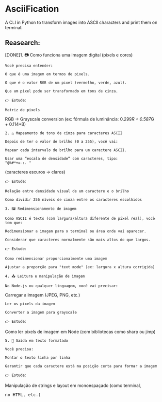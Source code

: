 # AsciiFication

A CLI in Python to transform images into ASCII characters and print them on terminal.


## Reasearch:

[DONE]1. 📷 Como funciona uma imagem digital (pixels e cores)

    Você precisa entender:

    O que é uma imagem em termos de pixels.

    O que é o valor RGB de um pixel (vermelho, verde, azul).

    Que um pixel pode ser transformado em tons de cinza.

    👉 Estude:

    Matriz de pixels

RGB → Grayscale conversion (ex: fórmula de luminância: 0.299*R + 0.587*G + 0.114*B)

    2. ⚖️ Mapeamento de tons de cinza para caracteres ASCII

    Depois de ter o valor de brilho (0 a 255), você vai:

    Mapear cada intervalo de brilho para um caractere ASCII.

    Usar uma “escala de densidade” com caracteres, tipo:
    "@%#*+=-:. "
(caracteres escuros → claros)

    👉 Estude:

    Relação entre densidade visual de um caractere e o brilho

    Como dividir 256 níveis de cinza entre os caracteres escolhidos

    3. 🖼️ Redimensionamento de imagem

    Como ASCII é texto (com largura/altura diferente de pixel real), você tem que:

    Redimensionar a imagem para o terminal ou área onde vai aparecer.

    Considerar que caracteres normalmente são mais altos do que largos.

    👉 Estude:

    Como redimensionar proporcionalmente uma imagem

    Ajustar a proporção para "text mode" (ex: largura x altura corrigida)

    4. 📤 Leitura e manipulação de imagem

    No Node.js ou qualquer linguagem, você vai precisar:

Carregar a imagem (JPEG, PNG, etc.)

    Ler os pixels da imagem

    Converter a imagem para grayscale

    👉 Estude:

Como ler pixels de imagem em Node (com bibliotecas como sharp ou jimp)

    5. 🧾 Saída em texto formatado

    Você precisa:

    Montar o texto linha por linha

    Garantir que cada caractere está na posição certa para formar a imagem

    👉 Estude:

Manipulação de strings e layout em monoespaçado (como terminal, <pre> no HTML, etc.)
